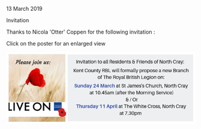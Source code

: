 13 March 2019

Invitation

Thanks to Nicola 'Otter' Coppen for the following invitation :

Click on the poster for an enlarged view

[](http://www.northcrayresidents.org.uk/posters/poster255.pdf)

![Image](images/nm0719_1.gif)
